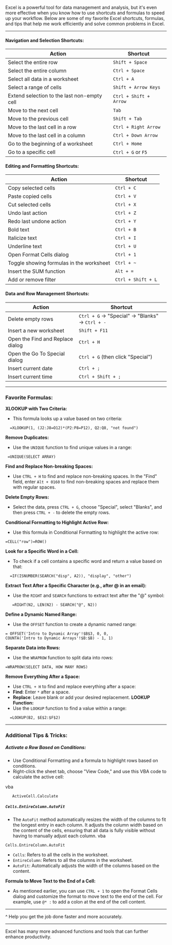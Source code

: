 Excel is a powerful tool for data management and analysis, but it's even more effective when you know how to use shortcuts and formulas to speed up your workflow. Below are some of my favorite Excel shortcuts, formulas, and tips that help me work efficiently and solve common problems in Excel.

---
#### **Navigation and Selection Shortcuts:**

|**Action**|**Shortcut**|
|---|---|
|Select the entire row|`Shift + Space`|
|Select the entire column|`Ctrl + Space`|
|Select all data in a worksheet|`Ctrl + A`|
|Select a range of cells|`Shift + Arrow Keys`|
|Extend selection to the last non-empty cell|`Ctrl + Shift + Arrow`|
|Move to the next cell|`Tab`|
|Move to the previous cell|`Shift + Tab`|
|Move to the last cell in a row|`Ctrl + Right Arrow`|
|Move to the last cell in a column|`Ctrl + Down Arrow`|
|Go to the beginning of a worksheet|`Ctrl + Home`|
|Go to a specific cell|`Ctrl + G` or `F5`|

#### **Editing and Formatting Shortcuts:**

|**Action**|**Shortcut**|
|---|---|
|Copy selected cells|`Ctrl + C`|
|Paste copied cells|`Ctrl + V`|
|Cut selected cells|`Ctrl + X`|
|Undo last action|`Ctrl + Z`|
|Redo last undone action|`Ctrl + Y`|
|Bold text|`Ctrl + B`|
|Italicize text|`Ctrl + I`|
|Underline text|`Ctrl + U`|
|Open Format Cells dialog|`Ctrl + 1`|
|Toggle showing formulas in the worksheet|`Ctrl + ~`|
|Insert the SUM function|`Alt + =`|
|Add or remove filter|`Ctrl + Shift + L`|

#### Data and Row Management Shortcuts:

|**Action**|**Shortcut**|
|---|---|
|Delete empty rows|`Ctrl + G` → "Special" → "Blanks" → `Ctrl + -`|
|Insert a new worksheet|`Shift + F11`|
|Open the Find and Replace dialog|`Ctrl + H`|
|Open the Go To Special dialog|`Ctrl + G` (then click "Special")|
|Insert current date|`Ctrl + ;`|
|Insert current time|`Ctrl + Shift + ;`|

---

### **Favorite Formulas:**

**XLOOKUP with Two Criteria:**
   - This formula looks up a value based on two criteria:

``` excel
  =XLOOKUP(1, (J2:J8=O12)*(P2:P8=P12), Q2:Q8, "not found")
  ```
**Remove Duplicates:**
  - Use the `UNIQUE` function to find unique values in a range:
   
``` excel
 =UNIQUE(SELECT ARRAY)
```

 **Find and Replace Non-breaking Spaces:**

- Use `CTRL + H` to find and replace non-breaking spaces. In the "Find" field, enter `Alt + 0160` to find non-breaking spaces and replace them with regular spaces.

 **Delete Empty Rows:**
- Select the data, press `CTRL + G`, choose "Special", select "Blanks", and then press `CTRL + -` to delete the empty rows.

**Conditional Formatting to Highlight Active Row:**

- Use this formula in Conditional Formatting to highlight the active row:

``` excel
=CELL("row")=ROW()
```

**Look for a Specific Word in a Cell:**
   - To check if a cell contains a specific word and return a value based on that:
   

``` excel
  =IF(ISNUMBER(SEARCH("disp", A2)), "display", "other")
  ```

 **Extract Text After a Specific Character (e.g., after @ in an email):**
   - Use the `RIGHT` and `SEARCH` functions to extract text after the "@" symbol:
   

``` excel
   =RIGHT(N2, LEN(N2) - SEARCH("@", N2))
   ```

 **Define a Dynamic Named Range:**
   - Use the `OFFSET` function to create a dynamic named range:
   
   ``` excel
   = OFFSET('Intro to Dynamic Array'!$B$3, 0, 0, 
   COUNTA('Intro to Dynamic Arrays'!$B:$B) - 1, 1)
  ```

**Separate Data into Rows:**
   - Use the `WRAPROW` function to split data into rows:
   
   ``` excel
  =WRAPROW(SELECT DATA, HOW MANY ROWS)
  ```
 
 **Remove Everything After a Space:**
   - Use `CTRL + H` to find and replace everything after a space:
   - **Find**: Enter `*` after a space.
   - **Replace**: Leave blank or add your desired replacement.
 **LOOKUP Function:**
   - Use the `LOOKUP` function to find a value within a range:
   
``` excel
  =LOOKUP(B2, $E$2:$F$2)
 ```


---
### **Additional Tips & Tricks:**

##### **Activate a Row Based on Conditions:**
- Use Conditional Formatting and a formula to highlight rows based on conditions.
- Right-click the sheet tab, choose "View Code," and use this VBA code to calculate the active cell:

vba
``` vba
   ActiveCell.Calculate
   ```
##### **`Cells.EntireColumn.AutoFit`**  
- The `AutoFit` method automatically resizes the width of the columns to fit the longest entry in each column. It adjusts the column width based on the content of the cells, ensuring that all data is fully visible without having to manually adjust each column.
vba

``` vba
Cells.EntireColumn.AutoFit
```

- `Cells`: Refers to all the cells in the worksheet.
- `EntireColumn`: Refers to all the columns in the worksheet.
- `AutoFit`: Automatically adjusts the width of the columns based on the content.


 **Formula to Move Text to the End of a Cell:**
   - As mentioned earlier, you can use `CTRL + 1` to open the Format Cells dialog and customize the format to move text to the end of the cell. For example, use `@* :` to add a colon at the end of the cell content.

---

 ^ Help you get the job done faster and more accurately.


---
Excel has many more advanced functions and tools that can further enhance productivity.

